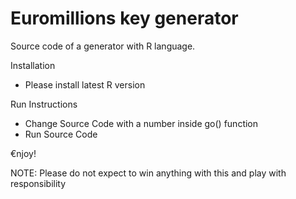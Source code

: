 # Euromillions key generator

Source code of a generator with R language.

Installation

- Please install latest R version

Run Instructions

- Change Source Code with a number inside go(<number of keys>) function
- Run Source Code
  
€njoy!

NOTE: Please do not expect to win anything with this and play with responsibility
